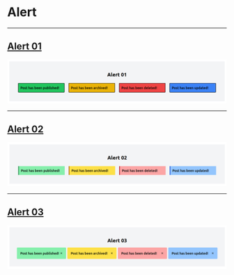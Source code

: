 # Alert

***
## [Alert 01](./alerts/alert01.html)
![alert01](./alerts/images/alert01.png)
***
## [Alert 02](./alerts/alert02.html)
![alert02](./alerts/images/alert02.png)
***
## [Alert 03](./alerts/alert03.html)
![alert03](./alerts/images/alert03.png)
